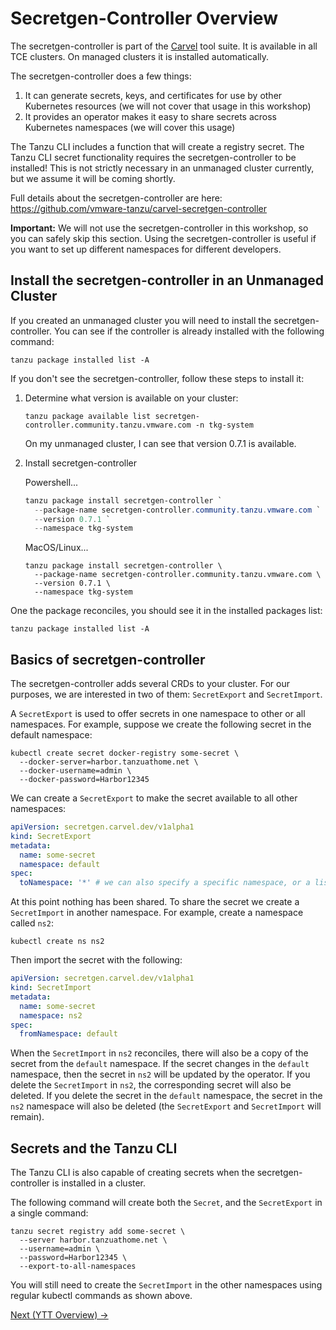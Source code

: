 # Secretgen-Controller Overview

The secretgen-controller is part of the [Carvel](https://carvel.dev/) tool suite. It is available in all TCE clusters.
On managed clusters it is installed automatically.

The secretgen-controller does a few things:

1. It can generate secrets, keys, and certificates for use by other Kubernetes resources (we will not cover that usage in this workshop)
2. It provides an operator makes it easy to share secrets across Kubernetes namespaces (we will cover this usage)

The Tanzu CLI includes a function that will create a registry secret. The Tanzu CLI secret functionality
requires the secretgen-controller to be installed! This is not strictly necessary in an unmanaged cluster currently, but we assume it
will be coming shortly.

Full details about the secretgen-controller are here: https://github.com/vmware-tanzu/carvel-secretgen-controller

**Important:** We will not use the secretgen-controller in this workshop, so you can safely skip this section. Using the
secretgen-controller is useful if you want to set up different namespaces for different developers.

## Install the secretgen-controller in an Unmanaged Cluster

If you created an unmanaged cluster you will need to install the secretgen-controller. You can see if the controller is already
installed with the following command:

```shell
tanzu package installed list -A
```

If you don't see the secretgen-controller, follow these steps to install it:

1. Determine what version is available on your cluster:

   ```shell
   tanzu package available list secretgen-controller.community.tanzu.vmware.com -n tkg-system
   ```

   On my unmanaged cluster, I can see that version 0.7.1 is available.

2. Install secretgen-controller

   Powershell...
   ```powershell
   tanzu package install secretgen-controller `
     --package-name secretgen-controller.community.tanzu.vmware.com `
     --version 0.7.1 `
     --namespace tkg-system
   ```

   MacOS/Linux...
   ```shell
   tanzu package install secretgen-controller \
     --package-name secretgen-controller.community.tanzu.vmware.com \
     --version 0.7.1 \
     --namespace tkg-system
   ```

One the package reconciles, you should see it in the installed packages list:

```shell
tanzu package installed list -A
```

## Basics of secretgen-controller

The secretgen-controller adds several CRDs to your cluster. For our purposes, we are interested in two of them:
`SecretExport` and `SecretImport`.

A `SecretExport` is used to offer secrets in one namespace to other or all namespaces. For example, suppose
we create the following secret in the default namespace:

```shell
kubectl create secret docker-registry some-secret \
  --docker-server=harbor.tanzuathome.net \
  --docker-username=admin \
  --docker-password=Harbor12345
```

We can create a `SecretExport` to make the secret available to all other namespaces:

```yaml
apiVersion: secretgen.carvel.dev/v1alpha1
kind: SecretExport
metadata:
  name: some-secret
  namespace: default
spec:
  toNamespace: '*' # we can also specify a specific namespace, or a list of namespaces
```

At this point nothing has been shared. To share the secret we create a `SecretImport` in another namespace. For
example, create a namespace called `ns2`:

```shell
kubectl create ns ns2
```

Then import the secret with the following:

```yaml
apiVersion: secretgen.carvel.dev/v1alpha1
kind: SecretImport
metadata:
  name: some-secret
  namespace: ns2
spec:
  fromNamespace: default
```

When the `SecretImport` in `ns2` reconciles, there will also be a copy of the secret from the `default` namespace.
If the secret changes in the `default` namespace, then the secret in `ns2` will be updated by the operator. If you delete
the `SecretImport` in `ns2`, the corresponding secret will also be deleted. If you delete the secret in the `default` namespace,
the secret in the `ns2` namespace will also be deleted (the `SecretExport` and `SecretImport` will remain).

## Secrets and the Tanzu CLI

The Tanzu CLI is also capable of creating secrets when the secretgen-controller is installed in a cluster.

The following command will create both the `Secret`, and the `SecretExport` in a single command:

```shell
tanzu secret registry add some-secret \
  --server harbor.tanzuathome.net \
  --username=admin \
  --password=Harbor12345 \
  --export-to-all-namespaces
```

You will still need to create the `SecretImport` in the other namespaces using regular kubectl commands as shown above.

[Next (YTT Overview) -&gt;](../ytt/README.md)
